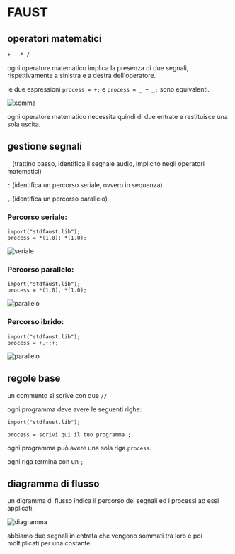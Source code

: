 # FAUST

## operatori matematici

`+ – * /`

ogni operatore matematico implica la presenza di due segnali, rispettivamente a sinistra e a destra dell'operatore.

le due espressioni `process = +;` e `process = _ + _;` sono equivalenti.

![somma](https://raw.githubusercontent.com/LSSN/appunti/master/code/somma-svg/process.png)

ogni operatore matematico necessita quindi di due entrate e restituisce una sola uscita.

## gestione segnali

`_` (trattino basso, identifica il segnale audio, implicito negli operatori matematici)

`:` (identifica un percorso seriale, ovvero in sequenza)

`,` (identifica un percorso parallelo)

### Percorso seriale:

```
import("stdfaust.lib");
process = *(1.0): *(1.0);
```

![seriale](https://raw.githubusercontent.com/LSSN/appunti/master/code/seriale-svg/process.png)

### Percorso parallelo:

```
import("stdfaust.lib");
process = *(1.0), *(1.0);
```

![parallelo](https://raw.githubusercontent.com/LSSN/appunti/master/code/parallelo-svg/process.png)

### Percorso ibrido:

```
import("stdfaust.lib");
process = +,+:+;
```

![parallelo](https://raw.githubusercontent.com/LSSN/appunti/master/code/ibrido-svg/process.png)

## regole base

un commento si scrive con due `//`

ogni programma deve avere le seguenti righe:

```
import("stdfaust.lib");

process = scrivi qui il tuo programma ;
```
ogni programma può avere una sola riga `process`.

ogni riga termina con un `;`

## diagramma di flusso

un digramma di flusso indica il percorso dei segnali ed i processi ad essi applicati.

![diagramma](https://raw.githubusercontent.com/LSSN/appunti/master/code/diagramma-svg/process.png)

abbiamo due segnali in entrata che vengono sommati tra loro e poi moltiplicati per una costante.
